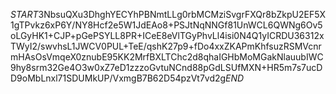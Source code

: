 $START$3NbsuQXu3DhghYECYhPBNmtLLg0rbMCMziSvgrFXQr8bZkpU2EF5X1gTPvkz6xP6Y/NY8Hcf2e5W1JdEAo8+PSJtNqNNGf81UnWCL6QWNg6Ov5oLGyHK1+CJP+pGePSYLL8PR+ICeE8eVlTGyPhvLl4isi0N4Q1yICRDU36312xTWyI2/swvhsL1JWCV0PUL+TeE/qshK27p9+fDo4xxZKAPmKhfsuzRSMVcnrmHAsOsVmqeX0znubE95KK2MrfBXLTChc2d8qhaIGHbMoMGakNlauubIWC9hy8srm32Ge4O3w0xZ7eD1zzzoGvtuNCnd88pGdLSUfMXN+HR5m7s7ucDD9oMbLnxl71SDUMkUP/VxmgB7B62D54pzVt7vd2g$END$